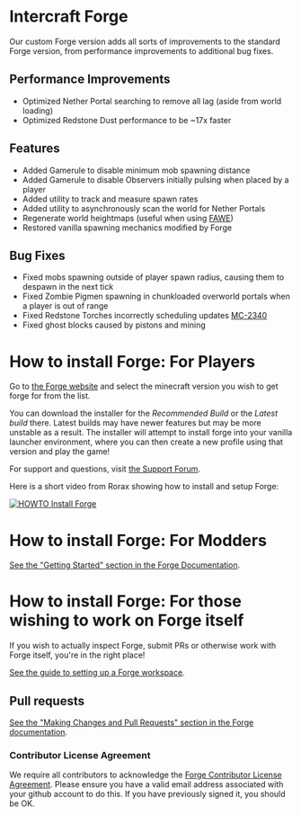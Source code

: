 # Intercraft Forge

Our custom Forge version adds all sorts of improvements to the standard Forge version, from performance improvements to additional bug fixes.

## Performance Improvements

- Optimized Nether Portal searching to remove all lag (aside from world loading)
- Optimized Redstone Dust performance to be ~17x faster

## Features

- Added Gamerule to disable minimum mob spawning distance
- Added Gamerule to disable Observers initially pulsing when placed by a player
- Added utility to track and measure spawn rates
- Added utility to asynchronously scan the world for Nether Portals
- Regenerate world heightmaps (useful when using [FAWE](https://github.com/boy0001/FastAsyncWorldedit))
- Restored vanilla spawning mechanics modified by Forge

## Bug Fixes

- Fixed mobs spawning outside of player spawn radius, causing them to despawn in the next tick
- Fixed Zombie Pigmen spawning in chunkloaded overworld portals when a player is out of range
- Fixed Redstone Torches incorrectly scheduling updates [MC-2340](https://bugs.mojang.com/browse/MC-2340)
- Fixed ghost blocks caused by pistons and mining

# How to install Forge: For Players

Go to [the Forge website](http://files.minecraftforge.net)
 and select the minecraft version you wish to get forge for from the list.

You can download the installer for the *Recommended Build* or the
 *Latest build* there. Latest builds may have newer features but may be
 more unstable as a result. The installer will attempt to install forge
 into your vanilla launcher environment, where you can then create a new
 profile using that version and play the game!

For support and questions, visit [the Support Forum](http://www.minecraftforge.net/forum/forum/18-support-bug-reports/).

Here is a short video from Rorax showing how to install and setup Forge:

[![HOWTO Install Forge](https://img.youtube.com/vi/lB3ArN_-3Oc/0.jpg)](https://www.youtube.com/watch?v=lB3ArN_-3Oc)

# How to install Forge: For Modders

[See the "Getting Started" section in the Forge Documentation](http://mcforge.readthedocs.io/en/latest/gettingstarted/).

# How to install Forge: For those wishing to work on Forge itself

If you wish to actually inspect Forge, submit PRs or otherwise work
 with Forge itself, you're in the right place!

 [See the guide to setting up a Forge workspace](http://mcforge.readthedocs.io/en/latest/forgedev/).

## Pull requests

[See the "Making Changes and Pull Requests" section in the Forge documentation](http://mcforge.readthedocs.io/en/latest/forgedev/#making-changes-and-pull-requests).

### Contributor License Agreement
We require all contributors to acknowledge the [Forge Contributor
 License Agreement](https://cla-assistant.io/MinecraftForge/MinecraftForge). Please ensure you have a valid email address
 associated with your github account to do this. If you have previously
 signed it, you should be OK.
